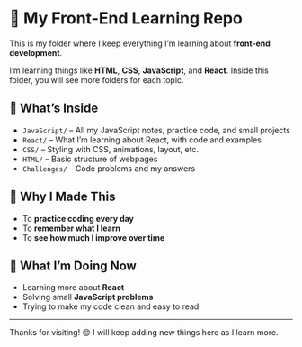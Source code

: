 # 🌟 My Front-End Learning Repo

This is my folder where I keep everything I’m learning about **front-end development**.

I’m learning things like **HTML**, **CSS**, **JavaScript**, and **React**. Inside this folder, you will see more folders for each topic.

## 📁 What’s Inside

- `JavaScript/` – All my JavaScript notes, practice code, and small projects
- `React/` – What I’m learning about React, with code and examples
- `CSS/` – Styling with CSS, animations, layout, etc.
- `HTML/` – Basic structure of webpages
- `Challenges/` – Code problems and my answers

## 📝 Why I Made This

- To **practice coding every day**
- To **remember what I learn**
- To **see how much I improve over time**

## 🎯 What I’m Doing Now

- Learning more about **React**
- Solving small **JavaScript problems**
- Trying to make my code clean and easy to read

---

Thanks for visiting! 😊 I will keep adding new things here as I learn more.
